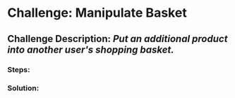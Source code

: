 # Challenge: Manipulate Basket
## Challenge Description: *Put an additional product into another user's shopping basket.*

### Steps: 


### Solution:
